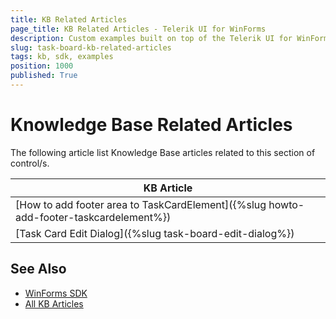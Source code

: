 ```yaml
---
title: KB Related Articles
page_title: KB Related Articles - Telerik UI for WinForms
description: Custom examples built on top of the Telerik UI for WinForms control.
slug: task-board-kb-related-articles
tags: kb, sdk, examples
position: 1000
published: True
---
```


# Knowledge Base Related Articles

The following article list Knowledge Base articles related to this section of control/s.
<!--KB Articles Table-->

|KB Article|
|----|
|[How to add footer area to TaskCardElement]({%slug howto-add-footer-taskcardelement%})|
|[Task Card Edit Dialog]({%slug task-board-edit-dialog%})|

## See Also

* [WinForms SDK](https://github.com/telerik/winforms-sdk)
* [All KB Articles](https://docs.telerik.com/devtools/winforms/knowledge-base)
